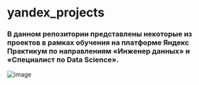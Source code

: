 # yandex_projects
### В данном репозитории представлены некоторые из проектов в рамках обучения на платформе Яндекс Практикум по направлениям «Инженер данных» и «Специалист по Data Science». 
![image](https://github.com/VolginDmitry/yandex_projects/assets/111370737/e322be38-c2b7-4ec1-ad4e-eda73b2abaa9)
